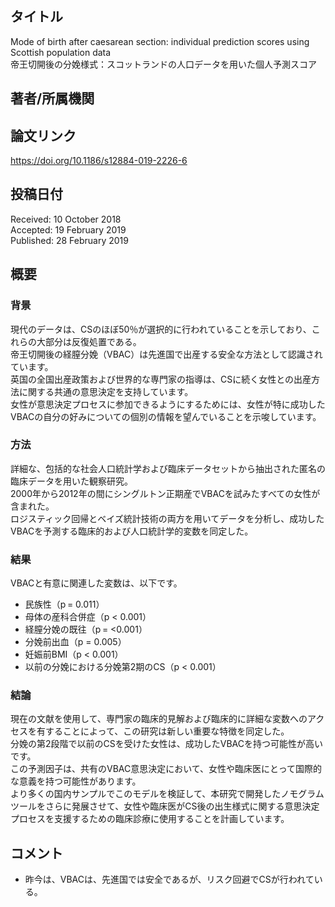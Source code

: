 ## タイトル
Mode of birth after caesarean section: individual prediction scores using Scottish population data  
帝王切開後の分娩様式：スコットランドの人口データを用いた個人予測スコア

## 著者/所属機関

## 論文リンク
https://doi.org/10.1186/s12884-019-2226-6

## 投稿日付
Received: 10 October 2018  
Accepted: 19 February 2019  
Published: 28 February 2019

## 概要
### 背景
現代のデータは、CSのほぼ50％が選択的に行われていることを示しており、これらの大部分は反復処置である。  
帝王切開後の経膣分娩（VBAC）は先進国で出産する安全な方法として認識されています。  
英国の全国出産政策および世界的な専門家の指導は、CSに続く女性との出産方法に関する共通の意思決定を支持しています。  
女性が意思決定プロセスに参加できるようにするためには、女性が特に成功したVBACの自分の好みについての個別の情報を望んでいることを示唆しています。

### 方法
詳細な、包括的な社会人口統計学および臨床データセットから抽出された匿名の臨床データを用いた観察研究。  
2000年から2012年の間にシングルトン正期産でVBACを試みたすべての女性が含まれた。  
ロジスティック回帰とベイズ統計技術の両方を用いてデータを分析し、成功したVBACを予測する臨床的および人口統計学的変数を同定した。

### 結果
VBACと有意に関連した変数は、以下です。
* 民族性（p = 0.011）
* 母体の産科合併症（p < 0.001）
* 経膣分娩の既往（p = <0.001）
* 分娩前出血（p = 0.005）
* 妊娠前BMI（p < 0.001）
* 以前の分娩における分娩第2期のCS（p < 0.001）

### 結論
現在の文献を使用して、専門家の臨床的見解および臨床的に詳細な変数へのアクセスを有することによって、この研究は新しい重要な特徴を同定した。  
分娩の第2段階で以前のCSを受けた女性は、成功したVBACを持つ可能性が高いです。  
この予測因子は、共有のVBAC意思決定において、女性や臨床医にとって国際的な意義を持つ可能性があります。  
より多くの国内サンプルでこのモデルを検証して、本研究で開発したノモグラムツールをさらに発展させて、女性や臨床医がCS後の出生様式に関する意思決定プロセスを支援するための臨床診療に使用することを計画しています。

## コメント
* 昨今は、VBACは、先進国では安全であるが、リスク回避でCSが行われている。
